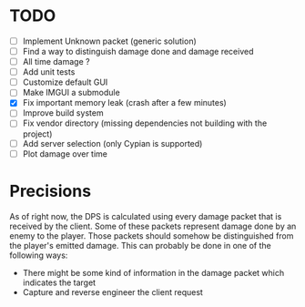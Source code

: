 # TODO

- [ ] Implement Unknown packet (generic solution)
- [ ] Find a way to distinguish damage done and damage received
- [ ] All time damage ?
- [ ] Add unit tests
- [ ] Customize default GUI
- [ ] Make IMGUI a submodule
- [x] Fix important memory leak (crash after a few minutes)
- [ ] Improve build system
- [ ] Fix vendor directory (missing dependencies not building with the project)
- [ ] Add server selection (only Cypian is supported)
- [ ] Plot damage over time

# Precisions

As of right now, the DPS is calculated using every damage packet that is received by the client. Some of these packets represent damage done by an enemy to the player. Those packets should somehow be distinguished from the player's emitted damage. This can probably be done in one of the following ways:

- There might be some kind of information in the damage packet which indicates the target
- Capture and reverse engineer the client request
